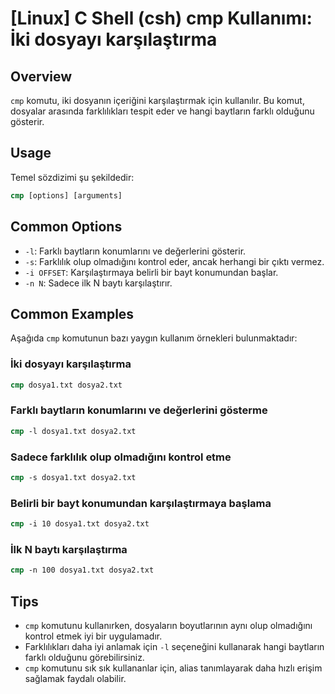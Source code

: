 # [Linux] C Shell (csh) cmp Kullanımı: İki dosyayı karşılaştırma

## Overview
`cmp` komutu, iki dosyanın içeriğini karşılaştırmak için kullanılır. Bu komut, dosyalar arasında farklılıkları tespit eder ve hangi baytların farklı olduğunu gösterir.

## Usage
Temel sözdizimi şu şekildedir:
```csh
cmp [options] [arguments]
```

## Common Options
- `-l`: Farklı baytların konumlarını ve değerlerini gösterir.
- `-s`: Farklılık olup olmadığını kontrol eder, ancak herhangi bir çıktı vermez.
- `-i OFFSET`: Karşılaştırmaya belirli bir bayt konumundan başlar.
- `-n N`: Sadece ilk N baytı karşılaştırır.

## Common Examples
Aşağıda `cmp` komutunun bazı yaygın kullanım örnekleri bulunmaktadır:

### İki dosyayı karşılaştırma
```csh
cmp dosya1.txt dosya2.txt
```

### Farklı baytların konumlarını ve değerlerini gösterme
```csh
cmp -l dosya1.txt dosya2.txt
```

### Sadece farklılık olup olmadığını kontrol etme
```csh
cmp -s dosya1.txt dosya2.txt
```

### Belirli bir bayt konumundan karşılaştırmaya başlama
```csh
cmp -i 10 dosya1.txt dosya2.txt
```

### İlk N baytı karşılaştırma
```csh
cmp -n 100 dosya1.txt dosya2.txt
```

## Tips
- `cmp` komutunu kullanırken, dosyaların boyutlarının aynı olup olmadığını kontrol etmek iyi bir uygulamadır.
- Farklılıkları daha iyi anlamak için `-l` seçeneğini kullanarak hangi baytların farklı olduğunu görebilirsiniz.
- `cmp` komutunu sık sık kullananlar için, alias tanımlayarak daha hızlı erişim sağlamak faydalı olabilir.